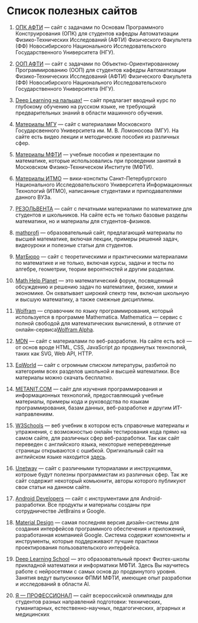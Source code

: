 # Список полезных сайтов

1. [ОПК АФТИ](https://opk.afti.ru/) — cайт с задачами по Основам Программного Конструирования (ОПК)
   для студентов кафедры Автоматизации Физико-Технических Исследований (АФТИ) Физического Факультета
   (ФФ) Новосибирского Национального Исследовательского Государственного Университета (НГУ).

2. [ООП АФТИ](https://oop.afti.ru/) — cайт с задачами по Объектно-Ориентированному Программированию
   (ООП) для студентов кафедры Автоматизации Физико-Технических Исследований (АФТИ) Физического
   Факультета (ФФ) Новосибирского Национального Исследовательского Государственного Университета
   (НГУ).

3. [Deep Learning на пальцах!](https://dlcourse.ai/) — сайт предлагает вводный курс по глубокому
   обучению на русском языке, не требующий предварительных знаний в области машинного обучения.

4. [Материалы МГУ](https://teach-in.ru/) — сайт с материалами Московского Государсвенного Университета
   им. М. В. Ломоносова (МГУ). На сайте есть видео лекции и методические пособия из различных сфер.

5. [Материалы МФТИ](https://resolventa.ru/uchebnie-posobiya-dlya-studentov/mfti-math-distant) — учебные
   пособия и презентации по математике, которые использовались при проведении занятий в Московском
   Физико-Техническом Институте (МФТИ).

6. [Материалы ИТМО](https://neerc.ifmo.ru/wiki/) — вики-конспкты Санкт-Петербургского Национального
   Исследовательского Университета Информационных Технологий (ИТМО), написанные студентами и
   приподавателями данного ВУЗа.

7. [РЕЗОЛЬВЕНТА](https://resolventa.ru/) — сайт с печатными материалами по математике для студентов и
   школьников. На сайте есть не только базовые разделы математики, но и материалы для студентов-физиков.

8. [mathprofi](http://mathprofi.ru/) — образовательный сайт, предлагающий материалы по высшей математике,
   включая лекции, примеры решений задач, видеоуроки и полезные статьи для студентов.

9. [МатБюро](https://www.matburo.ru/) — сайт с теоретическими и практическими материалами по математике
   и не только, включая курсы, задачи и тесты по алгебре, геометрии, теории вероятностей и другим
   разделам.

10. [Math Help Planet](https://mathhelpplanet.com/) — это математический форум, посвященный обсуждению
   и решению задач по математике, физике, химии и экономике. Он охватывает широкий спектр тем, включая
   школьную и высшую математику, а также смежные дисциплины.

11. [Wolfram](https://www.wolfram.com/language/fast-introduction-for-math-students/ru/) — справочник по
    языку программирования, который используется в программе Mathematica. Mathematica — сервис с полной
    свободой для математических вычислений, в отличие от онлайн-сервиса<a href="https://www.wolframalpha.com/">Wolfram Alpha</a>.

13. [MDN](https://developer.mozilla.org/) — сайт с материалами по веб-разработке. На сайте есть всё — от
    основ вроде HTML, CSS, JavaScript до продвинутых технологий, таких как SVG, Web API, HTTP.

14. [EqWorld](https://eqworld.ipmnet.ru/) — сайт с огромным списком литературы, разбитой по категориям
    всех разделов школьной и высшей математики. Все материалы можно скачать бесплатно.

15. [METANIT.COM](https://metanit.com/) — сайт для изучения программирования и информационных технологий,
    предоставляющий учебные материалы, примеры кода и руководства по языкам программирования, базам
    данных, веб-разработке и другим ИТ-направлениям.

16. [W3Schools](https://www.schoolsw3.com/) — веб учебник в котором есть справочные материалы и упражнения,
    с возможностью онлайн тестирования кода прямо на самом сайте, для различных сфер веб-разработки. Так
    как сайт переведен с английского языка, некоторые непереведенные страницы открываются с ошибкой.
    Оригинальный сайт на английском языке находится [здесь](https://www.w3schools.com/).

17. [Unetway](https://unetway.com/) — сайт с различными туториалами и инструкциями, котроые будут полезны
    программистам из различных сфер. Так же сайт содержит некоторый комьюнити, авторы которого публикуют
    свои статьи на данном сайте.

18. [Android Developers](https://developer.android.com/) — сайт с инструментами для Android-разработки.
    Все продукты и материалы созданы при сотрудничестве JetBrains и Google.

19. [Material Design](https://m3.material.io/) — самая последняя версия дизайн-системы для создания
    интерфейсов программного обеспечения и приложений, разработанная компанией Google. Система содержит
    компоненты и инструменты, которые поддерживают лучшие практики проектирования пользовательского
    интерфейса.

20. [Deep Learning School](https://dls.samcs.ru/) — это образовательный проект Физтех-школы прикладной
    математики и информатики МФТИ. Здесь Вы научитесь работе с нейросетями с самых основ до продвинутого
    уровня. Занятия ведут выпускники ФПМИ МФТИ, имеющие опыт разработки и исследований в области AI.

21. [Я — ПРОФЕССИОНАЛ](https://yandex.ru/profi/) — сайт всероссийской олимпиады для студентов разных
    направлений подготовки: технических, гуманитарных, естественно-научных, педагогических, аграрных и
    медицинских
